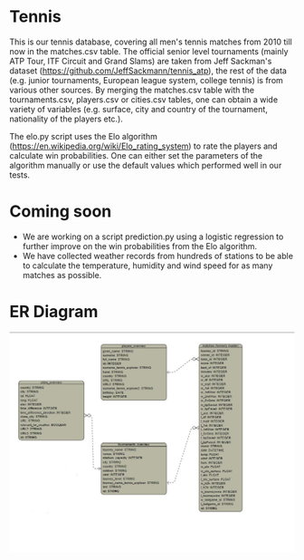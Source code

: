 # Tennis
This is our tennis database, covering all men's tennis matches from 2010 till now in the matches.csv table. The official senior level tournaments (mainly ATP Tour, ITF Circuit and Grand Slams) are taken from Jeff Sackman's dataset (https://github.com/JeffSackmann/tennis_atp), the rest of the data (e.g. junior tournaments, European league system, college tennis) is from various other sources. By merging the matches.csv table with the tournaments.csv, players.csv or cities.csv tables, one can obtain a wide variety of variables (e.g. surface, city and country of the tournament, nationality of the players etc.).

The elo.py script uses the Elo algorithm (https://en.wikipedia.org/wiki/Elo_rating_system) to rate the players and calculate win probabilities. One can either set the parameters of the algorithm manually or use the default values which performed well in our tests.

# Coming soon
* We are working on a script prediction.py using a logistic regression to further improve on the win probabilities from the Elo algorithm.
* We have collected weather records from hundreds of stations to be able to calculate the temperature, humidity and wind speed for as many matches as possible.

# ER Diagram

<img src="https://github.com/jakmuell/Tennis/blob/main/ER%20Diagram.jpg" width="700">

